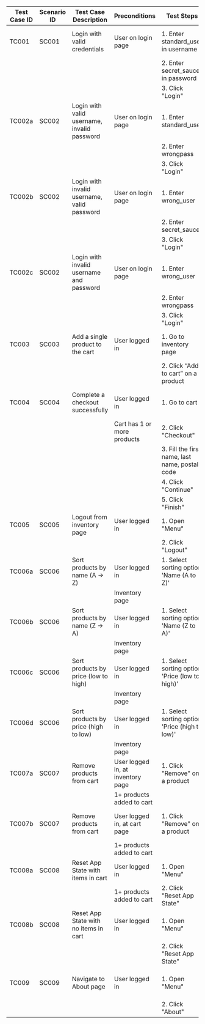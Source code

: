 | Test Case ID | Scenario ID | Test Case Description                       | Preconditions                     | Test Steps                                  | Expected Result                                | Priority | Status | Bug Traceability | Notes |
| ------------ | ----------- | ------------------------------------------- | --------------------------------- | ------------------------------------------- | ---------------------------------------------- | -------- | ------ | ---------------- | ----- |
| TC001        | SC001       | Login with valid credentials                | User on login page                | 1. Enter standard_user in username             | User redirected to inventory page              | High     | Pass   |                  |       |
|              |             |                                             |                                   | 2. Enter secret_sauce in password              |                                                |          |        |                  |       |
|              |             |                                             |                                   | 3. Click "Login"                               |                                                |          |        |                  |       |
| TC002a       | SC002       | Login with valid username, invalid password | User on login page                | 1. Enter standard_user                         | Error message displayed, user not logged in    | High     | Pass   |                  |       |
|              |             |                                             |                                   | 2. Enter wrongpass                             |                                                |          |        |                  |       |
|              |             |                                             |                                   | 3. Click "Login"                               |                                                |          |        |                  |       |
| TC002b       | SC002       | Login with invalid username, valid password | User on login page                | 1. Enter wrong_user                            | Error message displayed, user not logged in    | High     | Pass   |                  |       |
|              |             |                                             |                                   | 2. Enter secret_sauce                          |                                                |          |        |                  |       |
|              |             |                                             |                                   | 3. Click "Login"                               |                                                |          |        |                  |       |
| TC002c       | SC002       | Login with invalid username and password    | User on login page                | 1. Enter wrong_user                            | Error message displayed, user not logged in    | High     | Pass   |                  |       |
|              |             |                                             |                                   | 2. Enter wrongpass                             |                                                |          |        |                  |       |
|              |             |                                             |                                   | 3. Click "Login"                               |                                                |          |        |                  |       |
| TC003        | SC003       | Add a single product to the cart            | User logged in                    | 1. Go to inventory page                        | Product added, cart count updates              | High     | Pass   |                  |       |
|              |             |                                             |                                   | 2. Click “Add to cart” on a product            |                                                |          |        |                  |       |
| TC004        | SC004       | Complete a checkout successfully            | User logged in                    | 1. Go to cart                                  | Order confirmation page displayed              | High     | Pass   |                  |       |
|              |             |                                             | Cart has 1 or more products       | 2. Click "Checkout"                            |                                                |          |        |                  |       |
|              |             |                                             |                                   | 3. Fill the first name, last name, postal code |                                                |          |        |                  |       |
|              |             |                                             |                                   | 4. Click "Continue"                            |                                                |          |        |                  |       |
|              |             |                                             |                                   | 5. Click "Finish"                              |                                                |          |        |                  |       |
| TC005        | SC005       | Logout from inventory page                  | User logged in                    | 1. Open "Menu"                                 | User redirected to login page                  | Medium   |        |                  |       |
|              |             |                                             |                                   | 2. Click "Logout"                              |                                                |          |        |                  |       |
| TC006a       | SC006       | Sort products by name (A → Z)               | User logged in                    | 1. Select sorting option 'Name (A to Z)'       | Products are sorted alphabetically from A to Z | Medium   | Pass   |                  |       |
|              |             |                                             | Inventory page                    |                                             |                                                |          |        |                  |       |
| TC006b       | SC006       | Sort products by name (Z → A)               | User logged in                    | 1. Select sorting option 'Name (Z to A)'       | Products are sorted alphabetically from Z to A | Medium   | Pass   |                  |       |
|              |             |                                             | Inventory page                    |                                             |                                                |          |        |                  |       |
| TC006c       | SC006       | Sort products by price (low to high)        | User logged in                    | 1. Select sorting option 'Price (low to high)' | Products are sorted by price ascending         | Medium   | Pass   |                  |       |
|              |             |                                             | Inventory page                    |                                             |                                                |          |        |                  |       |
| TC006d       | SC006       | Sort products by price (high to low)        | User logged in                    | 1. Select sorting option 'Price (high to low)' | Products are sorted by price descending        | Medium   | Pass   |                  |       |
|              |             |                                             | Inventory page                    |                                             |                                                |          |        |                  |       |
| TC007a       | SC007       | Remove products from cart                   | User logged in, at inventory page | 1. Click "Remove" on a product                 | Product removed, cart count updates            | Medium   | Pass   |                  |       |
|              |             |                                             | 1+ products added to cart         |                                             |                                                |          |        |                  |       |
| TC007b       | SC007       | Remove products from cart                   | User logged in, at cart page      | 1. Click "Remove" on a product                 | Product removed, cart count updates            | Medium   | Pass   |                  |       |
|              |             |                                             | 1+ products added to cart         |                                             |                                                |          |        |                  |       |
| TC008a       | SC008       | Reset App State with items in cart          | User logged in                    | 1. Open "Menu"                                 | All products are removed from cart             | Medium   | Pass   |                  |       |
|              |             |                                             | 1+ products added to cart         | 2. Click "Reset App State"                     |                                                |          |        |                  |       |
| TC008b       | SC008       | Reset App State with no items in cart       | User logged in                    | 1. Open "Menu"                                 | Nothing happens                                | Low      | Pass   |                  |       |
|              |             |                                             |                                   | 2. Click "Reset App State"                     |                                                |          |        |                  |       |
| TC009        | SC009       | Navigate to About page                      | User logged in                    | 1. Open "Menu"                                 | User redirected to company story               | Low      | Fail   | BUG001           |       |
|              |             |                                             |                                   | 2. Click "About"                               |                                                |          |        |                  |       |
